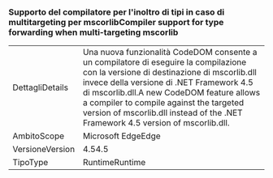 ### <a name="compiler-support-for-type-forwarding-when-multi-targeting-mscorlib"></a><span data-ttu-id="92902-101">Supporto del compilatore per l'inoltro di tipi in caso di multitargeting per mscorlib</span><span class="sxs-lookup"><span data-stu-id="92902-101">Compiler support for type forwarding when multi-targeting mscorlib</span></span>

|   |   |
|---|---|
|<span data-ttu-id="92902-102">Dettagli</span><span class="sxs-lookup"><span data-stu-id="92902-102">Details</span></span>|<span data-ttu-id="92902-103">Una nuova funzionalità CodeDOM consente a un compilatore di eseguire la compilazione con la versione di destinazione di mscorlib.dll invece della versione di .NET Framework 4.5 di mscorlib.dll.</span><span class="sxs-lookup"><span data-stu-id="92902-103">A new CodeDOM feature allows a compiler to compile against the targeted version of mscorlib.dll instead of the .NET Framework 4.5 version of mscorlib.dll.</span></span>|
|<span data-ttu-id="92902-104">Ambito</span><span class="sxs-lookup"><span data-stu-id="92902-104">Scope</span></span>|<span data-ttu-id="92902-105">Microsoft Edge</span><span class="sxs-lookup"><span data-stu-id="92902-105">Edge</span></span>|
|<span data-ttu-id="92902-106">Versione</span><span class="sxs-lookup"><span data-stu-id="92902-106">Version</span></span>|<span data-ttu-id="92902-107">4.5</span><span class="sxs-lookup"><span data-stu-id="92902-107">4.5</span></span>|
|<span data-ttu-id="92902-108">Tipo</span><span class="sxs-lookup"><span data-stu-id="92902-108">Type</span></span>|<span data-ttu-id="92902-109">Runtime</span><span class="sxs-lookup"><span data-stu-id="92902-109">Runtime</span></span>|

